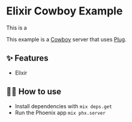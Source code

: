 # Elixir Cowboy Example

This is a 

This example is a [Cowboy](https://github.com/ninenines/cowboy) server that uses
[Plug](https://github.com/elixir-plug/plug).

## ✨ Features

- Elixir

## 💁‍♀️ How to use

- Install dependencies with `mix deps.get`
- Run the Phoenix app `mix phx.server`
